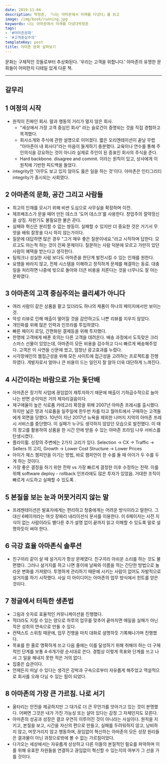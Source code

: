 ```yaml
---
date: 2019-11-04
description: 박정준, 『나는 아마존에서 미래를 다녔다』를 읽고
image: /img/book/running.jpg
keywords: 나는 아마존에서 미래를 다녔다박정준
tags:
- '#아마존문화'
- '#고객중심주의'
templateKey: post
title: 아마존 문화 살펴보기
---
```


문화는 구체적인 것들로부터 추상화된다. '우리는 고객을 위합니다.'  아마존의 유명한 문화들이 어떠한지 디테일 있게 다룬 책.

---
## 갈무리

## 1 여정의 시작

- 원칙이 진짜인 회사. 말과 행동의 거리가 멀지 않은 회사.
    - "세상에서 가장 고객 중심인 회사" 라는 슬로건이 증명되는 것을 직접 경험하고 목격했다.
    - 회사소개와 주식에 관한 설명으로 이어졌다. 짧은 오리엔테이션이 끝날 무렵 "아마존이 내 회사다"라는 마음이 들게하기 충분했다. 교육이나 연수를 통해 주인의식을 강요하는 것이 아니라 실제로 주인이 된 증표인 회사의 주식을 준다.
    - Hard backbone. disagree and commit. 이라는 원칙이 있고, 상사에게 이 원칙에 기반한 피드백을 들었다.
-  integrity란 '아무도 보고 있지 않아도 옳은 일을 하는 것'이다. 아마존은 인티그리티integrity가 중시되는 사회였다.

## 2 아마존의 문화, 공간 그리고 사람들

- 최고의 인재를 모시기 위해 비싼 도심으로 사무실을 확장하며 이전.
- 제프배조스가 문을 떼어 만든 데스크 '도어 데스크'를 사용한다. 창업주의 절약정신을 상징. 자판기도 불필요한 불은 끈다.
- 실패와 혁신은 분리할 수 없는 쌍둥이. 실패할 수 있지만 더 중요한 것은 거기서 무엇을 배워 잘못을 다시 하지 않는가이다.
- 질문에 대답하면 많은 경우 "그거 매우 좋은 질문이네요."라고 시작하며 답한다. 모르고도 아는척 하는 것이 진짜 문제이다. 질문하는 사람 덕분에 모르고 가만히 있던 사람이 혜택을 받는다고 생각한다.
- 팀워크나 성실한 사람 보다도 아마존을 한단계 발전시킬 수 있는 인재를 원한다.
- 요행을 바라지 않고, 전체 시스템을 이해하고 정직하게 문제를 해결하는 동료. 대충 일을 처리하면 나중에 빚으로 돌아와 더큰 비용을 치른다는 것을 너무나도 잘 아는 문화였다.

## 3 아마존의 고객 중심주의는 클리셰가 아니다

- 여러 사람이 같은 상품을 팔고 있더라도 하나의 제품이 하나의 페이지에서만 보이는 것.
- 악성 리뷰로 인해 매출이 떨어질 것을 감안하고도 나쁜 리뷰를 지우지 않았다.
- 개인화를 위해 많은 인력과 인프라를 투입하였다.
- 빠른 페이지 로딩, 간편화된 결제등을 위해 투자했다.
- 한명에 고객에게 배푼 호의는 다른 고객을 데려온다. 배송 과정에서 도둑맞은 크리스마스 선물이 있었는데,  아마존이 모든 비용을 감수하고 다시 빠르게 배송해주었다. 고객은 이 사연을 신문에 썼고, 엄청난 광고효과를 누렸다.
- 시각장애인의 웹접근성을 위해 모든 사이트에 접근성을 고려하는 프로젝트를 진행하였다.  개발자로서 얼마나 큰 비용이 드는 일인지 잘 알아 더욱 대단하게 느껴진다.

## 4 시간이라는 바람으로 가는 돛단배

- 아마존은 장기적 사업에 끊임없이 재투자하기 때문에 매출이 기하급수적으로 늘어나는 반면 순이익은 거의 제자리걸음이다.
- 재구매율이 높은 식료품 카테고리 확장을 위해 2007년 아마존 프레시를 출시했다. 하지만  넓은 땅과 식료품을 일주일에 한두번 차를 타고 월마트에서 구매하는 고객들에게 외면을 당했다. 10년이 지난 2017년 뉴욕을 제외한 나머지 지억의 아마존 프레시 서비스를 중단했다. 이 실패가 누구도 생각하지 않았던 모습으로 발전했다. 이 때의 창고를 활용하여 상품을 한 시간 안에 받을 수 있는  아마존 프라임 나우 서비스를 탄생시켰다.
- 플라이휠. 성장의 주변에는 2가지 고리가 있다. Selection → CX → Traffic → Sellers 의 고리, Growth → Lower Cost Structure → Lower Prices
- 아이가 체스 챔피언을 이기는 방법, 바로 챔피언이 한 수를 둘 때 아이가 두 수를 두게 하는 것이다.
- 가장 좋은 결정을 하기 위한 전략 vs 가장 빠르게 결정한 이후 수정하는 전략. 이를 위해 software deploy - rollback 인프라에도 많은 투자가 있었음. 거대한 조직이 빠르게 시도하고 실패할 수 있도록 .

## 5 본질을 보는 눈과 머뭇거리지 않는 말

- 프레젠테이션은 발표자에게는 편리하고 청중에게는 어려운 방식이라고 말한다. 그 대신 6페이저라는 여섯 장짜리 내리이션식 문서를 이용한다. 이 6페이저는 사전 지식이 없는 사람이라도 별다른 추가 설명 없이 끝까지 읽고 이해할 수 있도록 말로 설명하듯이 써야 한다.

## 6 극강 효율 아마존식 솔루션

- 친구끼리 같이 살 때 설거지가 항상 문제였다. 친구끼리 아쉬운 소리를 하는 것도 불편했다. 그러나 설거지를 하고 나면 종이에 날짜와 이름을 적는 간단한 방법으로 놀라운 변화를 가져왔다. 투명하게 관리하기 때문에 시키는 사람이 없어도 자발적으로 설거지를 하기 시작했다. 사실 이 아이디어는 아마존의 업무 방식에서 힌트를 얻은 것이다.

## 7 정글에서 터득한 생존법

- 그림과 숫자로 효율적인 커뮤니케이션을 진행했다.
- 적더라도 지킬 수 있는 양으로 하루의 업무를 맞추어 끝마치면 매일을 실패가 아닌 작은 성취의 연속으로 만들 수 있다.
- 컨텍스트 스위칭 때문에, 업무 진행을 마치 대화로 설명하듯 기록해나가며 진행했다.
- 목표를 한 줄로 명확하게 쓰고 다음 줄에는 이를 달성하기 위해 취해야 하는 더 구체적인 단계를 보통 4-6개가량 순서대로 쓴다. 경험상 이렇게 목표와 단계를 쓰고 나서 그 일을 해내지 못한 적은 거의 없다.
- 집중은 습관이다.
- 언제든지 떠날 수 있다는 생각은 강박과 구속으로부터 자유롭게 해주었고 역설적으로 회사를 오래 다닐 수 있는 힘이 되었다.

## 8 아마존의 가장 큰 가르침. 나로 서기

- 울타리는 안전을 제공하지만 그 대가로 더 큰 무언가를 앗아가고 있는 것이 분명했다. 어쩌면 그것은 내가 가진 가능성 또는 살아 있다는 감정 그 자체인지도 모른다.
- 아마존의 성공과 성장은 결코 우연히 이루어진 것이 아니라는 사실이다. 원칙을 지키고, 본질을 보고, 시간을 자신의 편으로 만들고, 실패를 두려워하지 않고, 낭비하지 않고, 머뭇거리지 않고 행동하며, 끊임없이 혁신하는 아마존의 모든 성장 원리들은 결과물이 아닌 과정으로밖에 볼 수 없는 가르침이었다.
- 다가오는 세상에서는 자유롭게 상상하고 다른 이들의 본질적인 필요를 파악하며 이를 위해 유효한 자원들을 연결하고 끊임없이 혁신할 수 있는지의 여부가 그 선을 가를 것이다.